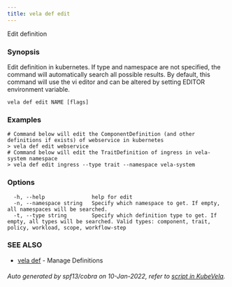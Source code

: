 ```yaml
---
title: vela def edit
---
```


Edit definition

### Synopsis

Edit definition in kubernetes. If type and namespace are not specified, the command will automatically search all possible results.
By default, this command will use the vi editor and can be altered by setting EDITOR environment variable.

```
vela def edit NAME [flags]
```

### Examples

```
# Command below will edit the ComponentDefinition (and other definitions if exists) of webservice in kubernetes
> vela def edit webservice
# Command below will edit the TraitDefinition of ingress in vela-system namespace
> vela def edit ingress --type trait --namespace vela-system
```

### Options

```
  -h, --help               help for edit
  -n, --namespace string   Specify which namespace to get. If empty, all namespaces will be searched.
  -t, --type string        Specify which definition type to get. If empty, all types will be searched. Valid types: component, trait, policy, workload, scope, workflow-step
```

### SEE ALSO

* [vela def](vela_def)	 - Manage Definitions

###### Auto generated by spf13/cobra on 10-Jan-2022, refer to [script in KubeVela](https://github.com/oam-dev/kubevela/tree/master/hack/docgen).
